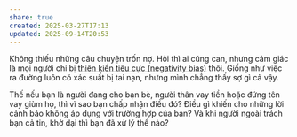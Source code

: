 ```yaml
---
share: true
created: 2025-03-27T17:13
updated: 2025-09-14T20:53
---
```

Không thiếu những câu chuyện trốn nợ. Hỏi thì ai cũng can, nhưng cảm giác là mọi người chỉ bị [thiên kiến tiêu cực (negativity bias)](https://trangtamly.blog/2024/10/30/thien-kien-tieu-cuc-the-negativity-bias/) thôi. Giống như việc ra đường luôn có xác suất bị tai nạn, nhưng mình chẳng thấy sợ gì cả vậy.

Thế nếu bạn là người đang cho bạn bè, người thân vay tiền hoặc đứng tên vay giùm họ, thì vì sao bạn chấp nhận điều đó? Điều gì khiến cho những lời cảnh báo không áp dụng với trường hợp của bạn? Và khi người ngoài trách bạn cả tin, khờ dại thì bạn đã xử lý thế nào?